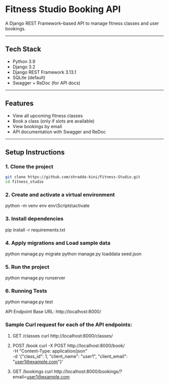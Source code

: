 # Fitness Studio Booking API

A Django REST Framework–based API to manage fitness classes and user bookings.

---

## Tech Stack

- Python 3.9
- Django 3.2
- Django REST Framework 3.13.1
- SQLite (default)
- Swagger + ReDoc (for API docs)

---

##  Features

- View all upcoming fitness classes
- Book a class (only if slots are available)
- View bookings by email
- API documentation with Swagger and ReDoc

---

## Setup Instructions

### 1. Clone the project

```bash
git clone https://github.com/shradda-kini/Fitness-Studio.git
cd fitness_studio
```
### 2. Create and activate a virtual environment

python -m venv env
env\Scripts\activate

### 3. Install dependencies

pip install -r requirements.txt

### 4. Apply migrations and Load sample data

python manage.py migrate
python manage.py loaddata seed.json

### 5. Run the project

python manage.py runserver

### 6. Running Tests

python manage.py test


API Endpoint 
Base URL: http://localhost:8000/

### Sample Curl request for each of the API endpoints:
1. GET /classes 
curl http://localhost:8000/classes/

2. POST /book
curl -X POST http://localhost:8000/book/ \
  -H "Content-Type: application/json" \
  -d '{"class_id": 1, "client_name": "user1", "client_email": "user1@example.com"}'

3. GET /bookings
curl http://localhost:8000/bookings/?email=user1@example.com
